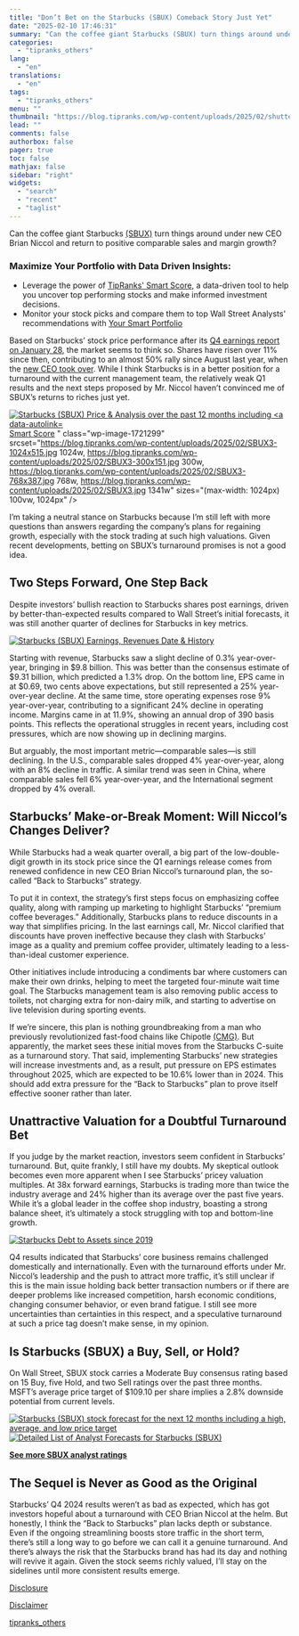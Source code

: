 ```yaml
---
title: "Don’t Bet on the Starbucks (SBUX) Comeback Story Just Yet"
date: "2025-02-10 17:46:31"
summary: "Can the coffee giant Starbucks (SBUX) turn things around under new CEO Brian Niccol and return to positive comparable sales and margin growth?Maximize Your Portfolio with Data Driven Insights:Leverage the power of TipRanks' Smart Score, a data-driven tool to help you uncover top performing stocks and make informed investment decisions...."
categories:
  - "tipranks_others"
lang:
  - "en"
translations:
  - "en"
tags:
  - "tipranks_others"
menu: ""
thumbnail: "https://blog.tipranks.com/wp-content/uploads/2025/02/shutterstock_1273242745-750x406.jpg"
lead: ""
comments: false
authorbox: false
pager: true
toc: false
mathjax: false
sidebar: "right"
widgets:
  - "search"
  - "recent"
  - "taglist"
---
```


Can the coffee giant Starbucks [(SBUX)](https://www.tipranks.com/stocks/sbux) turn things around under new CEO Brian Niccol and return to positive comparable sales and margin growth?

### Maximize Your Portfolio with Data Driven Insights:

* Leverage the power of [TipRanks' Smart Score](https://www.tipranks.com/screener/top-smart-score-stocks), a data-driven tool to help you uncover top performing stocks and make informed investment decisions.
* Monitor your stock picks and compare them to top Wall Street Analysts' recommendations with  [Your Smart Portfolio](https://www.tipranks.com/smart-portfolio/holdings)

Based on Starbucks’ stock price performance after its [Q4 earnings report on January 28](https://www.tipranks.com/news/company-announcements/starbucks-reports-flat-revenues-amid-turnaround-efforts), the market seems to think so. Shares have risen over 11% since then, contributing to an almost 50% rally since August last year, when the [new CEO took over](https://www.tipranks.com/news/starbucks-nasdaqsbux-surges-21-after-announcing-brian-niccol-as-new-ceo). While I think Starbucks is in a better position for a turnaround with the current management team, the relatively weak Q1 results and the next steps proposed by Mr. Niccol haven’t convinced me of SBUX’s returns to riches just yet.

[![Starbucks (SBUX) Price & Analysis over the past 12 months including <a data-autolink=](https://blog.tipranks.com/wp-content/uploads/2025/02/SBUX3-1024x515.jpg)Smart Score](https://www.tipranks.com/stocks/sbux)
" class="wp-image-1721299" srcset="https://blog.tipranks.com/wp-content/uploads/2025/02/SBUX3-1024x515.jpg 1024w, https://blog.tipranks.com/wp-content/uploads/2025/02/SBUX3-300x151.jpg 300w, https://blog.tipranks.com/wp-content/uploads/2025/02/SBUX3-768x387.jpg 768w, https://blog.tipranks.com/wp-content/uploads/2025/02/SBUX3.jpg 1341w" sizes="(max-width: 1024px) 100vw, 1024px" />

I’m taking a neutral stance on Starbucks because I’m still left with more questions than answers regarding the company’s plans for regaining growth, especially with the stock trading at such high valuations. Given recent developments, betting on SBUX’s turnaround promises is not a good idea.

**Two Steps Forward, One Step Back**
------------------------------------

Despite investors’ bullish reaction to Starbucks shares post earnings, driven by better-than-expected results compared to Wall Street’s initial forecasts, it was still another quarter of declines for Starbucks in key metrics.

[![Starbucks (SBUX) Earnings, Revenues Date & History](https://blog.tipranks.com/wp-content/uploads/2025/02/Image-06-02-25-at-14.02-1024x364.jpeg)](https://www.tipranks.com/stocks/sbux/earnings)

Starting with revenue, Starbucks saw a slight decline of 0.3% year-over-year, bringing in $9.8 billion. This was better than the consensus estimate of $9.31 billion, which predicted a 1.3% drop. On the bottom line, EPS came in at $0.69, two cents above expectations, but still represented a 25% year-over-year decline. At the same time, store operating expenses rose 9% year-over-year, contributing to a significant 24% decline in operating income. Margins came in at 11.9%, showing an annual drop of 390 basis points. This reflects the operational struggles in recent years, including cost pressures, which are now showing up in declining margins.

But arguably, the most important metric—comparable sales—is still declining. In the U.S., comparable sales dropped 4% year-over-year, along with an 8% decline in traffic. A similar trend was seen in China, where comparable sales fell 6% year-over-year, and the International segment dropped by 4% overall.

**Starbucks’ Make-or-Break Moment: Will Niccol’s Changes Deliver?**
-------------------------------------------------------------------

While Starbucks had a weak quarter overall, a big part of the low-double-digit growth in its stock price since the Q1 earnings release comes from renewed confidence in new CEO Brian Niccol’s turnaround plan, the so-called “Back to Starbucks” strategy.

To put it in context, the strategy’s first steps focus on emphasizing coffee quality, along with ramping up marketing to highlight Starbucks’ “premium coffee beverages.” Additionally, Starbucks plans to reduce discounts in a way that simplifies pricing. In the last earnings call, Mr. Niccol clarified that discounts have proven ineffective because they clash with Starbucks’ image as a quality and premium coffee provider, ultimately leading to a less-than-ideal customer experience.

Other initiatives include introducing a condiments bar where customers can make their own drinks, helping to meet the targeted four-minute wait time goal. The Starbucks management team is also removing public access to toilets, not charging extra for non-dairy milk, and starting to advertise on live television during sporting events.

If we’re sincere, this plan is nothing groundbreaking from a man who previously revolutionized fast-food chains like Chipotle [(CMG)](https://www.tipranks.com/stocks/cmg). But apparently, the market sees these initial moves from the Starbucks C-suite as a turnaround story. That said, implementing Starbucks’ new strategies will increase investments and, as a result, put pressure on EPS estimates throughout 2025, which are expected to be 10.6% lower than in 2024. This should add extra pressure for the “Back to Starbucks” plan to prove itself effective sooner rather than later.

**Unattractive Valuation for a Doubtful Turnaround Bet**
--------------------------------------------------------

If you judge by the market reaction, investors seem confident in Starbucks’ turnaround. But, quite frankly, I still have my doubts. My skeptical outlook becomes even more apparent when I see Starbucks’ pricey valuation multiples. At 38x forward earnings, Starbucks is trading more than twice the industry average and 24% higher than its average over the past five years. While it’s a global leader in the coffee shop industry, boasting a strong balance sheet, it’s ultimately a stock struggling with top and bottom-line growth.

[![Starbucks Debt to Assets since 2019](https://blog.tipranks.com/wp-content/uploads/2025/02/SBUX4-1024x402.jpg)](https://www.tipranks.com/stocks/sbux/financials/balance-sheet)

Q4 results indicated that Starbucks’ core business remains challenged domestically and internationally. Even with the turnaround efforts under Mr. Niccol’s leadership and the push to attract more traffic, it’s still unclear if this is the main issue holding back better transaction numbers or if there are deeper problems like increased competition, harsh economic conditions, changing consumer behavior, or even brand fatigue. I still see more uncertainties than certainties in this respect, and a speculative turnaround at such a price tag doesn’t make sense, in my opinion.

**Is Starbucks (SBUX) a Buy, Sell, or Hold?**
---------------------------------------------

On Wall Street, SBUX stock carries a Moderate Buy consensus rating based on 15 Buy, five Hold, and two Sell ratings over the past three months. MSFT’s average price target of $109.10 per share implies a 2.8% downside potential from current levels.

[![Starbucks (SBUX) stock forecast for the next 12 months including a high, average, and low price target](https://blog.tipranks.com/wp-content/uploads/2025/02/SBUX-1024x341.jpg)](https://www.tipranks.com/stocks/sbux/forecast)
[![Detailed List of Analyst Forecasts​ for Starbucks (SBUX)](https://blog.tipranks.com/wp-content/uploads/2025/02/SBUX2-1024x272.jpg)](https://www.tipranks.com/stocks/sbux/forecast)

**[See more SBUX analyst ratings](https://www.tipranks.com/stocks/sbux/forecast)**

**The Sequel is Never as Good as the Original**
-----------------------------------------------

Starbucks’ Q4 2024 results weren’t as bad as expected, which has got investors hopeful about a turnaround with CEO Brian Niccol at the helm. But honestly, I think the “Back to Starbucks” plan lacks depth or substance. Even if the ongoing streamlining boosts store traffic in the short term, there’s still a long way to go before we can call it a genuine turnaround. And there’s always the risk that the Starbucks brand has had its day and nothing will revive it again. Given the stock seems richly valued, I’ll stay on the sidelines until more consistent results emerge.

[Disclosure](https://www.tipranks.com/legal/disclosure-1)

[Disclaimer](https://www.tipranks.com/legal/disclaimer)

[tipranks_others](https://www.tipranks.com/news/article/dont-bet-on-the-starbucks-sbux-comeback-story-just-yet)
